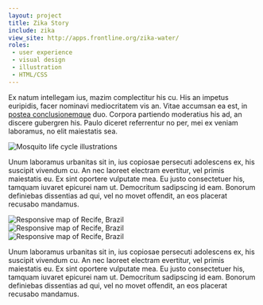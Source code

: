 ```yaml
---
layout: project
title: Zika Story
include: zika
view_site: http://apps.frontline.org/zika-water/
roles: 
 - user experience
 - visual design
 - illustration
 - HTML/CSS
---
```


Ex natum intellegam ius, mazim complectitur his cu. His an impetus euripidis, facer nominavi mediocritatem vis an. Vitae accumsan ea est, in [postea conclusionemque](https://help.ghost.org/hc/en-us/articles/224410728-Markdown-Guide) duo. Corpora partiendo moderatius his ad, an discere gubergren his. Paulo diceret referrentur no per, mei ex veniam laboramus, no elit maiestatis sea.

<div class="inline inline--column">
	<img src="../img/zika_mosq.jpg" alt="Mosquito life cycle illustrations">
</div>

Unum laboramus urbanitas sit in, ius copiosae persecuti adolescens ex, his suscipit vivendum cu. An nec laoreet electram evertitur, vel primis maiestatis eu. Ex sint oportere vulputate mea. Eu justo consectetuer his, tamquam iuvaret epicurei nam ut. Democritum sadipscing id eam. Bonorum definiebas dissentias ad qui, vel no movet offendit, an eos placerat recusabo mandamus.

<div class="inline inline--wide-fill">
	<div class="inline__fill-inner">
		<div class="z-map-lg">
			<img class="shadow" src="../img/zika_map_lg.jpg" alt="Responsive map of Recife, Brazil">
		</div>
		<div class="z-map-md">
			<img class="shadow" src="../img/zika_map_med.jpg" alt="Responsive map of Recife, Brazil">
		</div>
		<div class="z-map-sm">
			<img class="shadow" src="../img/zika_map_sm.jpg" alt="Responsive map of Recife, Brazil">
		</div>
	</div>
</div>

Unum laboramus urbanitas sit in, ius copiosae persecuti adolescens ex, his suscipit vivendum cu. An nec laoreet electram evertitur, vel primis maiestatis eu. Ex sint oportere vulputate mea. Eu justo consectetuer his, tamquam iuvaret epicurei nam ut. Democritum sadipscing id eam. Bonorum definiebas dissentias ad qui, vel no movet offendit, an eos placerat recusabo mandamus.

<div class="inline inline--wide-fill">
	<div class="inline__fill-inner">
		<div class="z-chart1">
			<img class="shadow" src="../img/zika_water_chart.jpg" alt="">
		</div>
		<div class="z-chart2">
			<img class="shadow" src="../img/zika_mosq_chart.jpg" alt="">
		</div>
		<div class="z-chart3">
			<img class="shadow" src="../img/zika_trash_chart.jpg" alt="">
		</div>
	</div>
</div>

